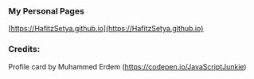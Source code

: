 ### My Personal Pages

[https://HafitzSetya.github.io](https://HafitzSetya.github.io)

### Credits:
Profile card by Muhammed Erdem (https://codepen.io/JavaScriptJunkie)
